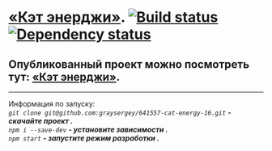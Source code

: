 # [«Кэт энерджи»](https://graysergey.github.io/Cat-energy). [![Build status][travis-image]][travis-url] [![Dependency status][dependency-image]][dependency-url]


## Опубликованный проект можно посмотреть тут: [«Кэт энерджи»](https://graysergey.github.io/Cat-energy).

---

Информация по запуску:<br>
_`git clone git@github.com:graysergey/641557-cat-energy-16.git` **- скачайте проект .**_<br>
_`npm i --save-dev` **- установите зависимости .**_<br>
_`npm start` **- запустите режим разработки .**_



[travis-image]: https://travis-ci.com/htmlacademy-adaptive/641557-cat-energy-16.svg?branch=master
[travis-url]: https://travis-ci.com/htmlacademy-adaptive/641557-cat-energy-16
[dependency-image]: https://david-dm.org/htmlacademy-adaptive/641557-cat-energy-16/dev-status.svg?style=flat-square
[dependency-url]: https://david-dm.org/htmlacademy-adaptive/641557-cat-energy-16?type=dev
